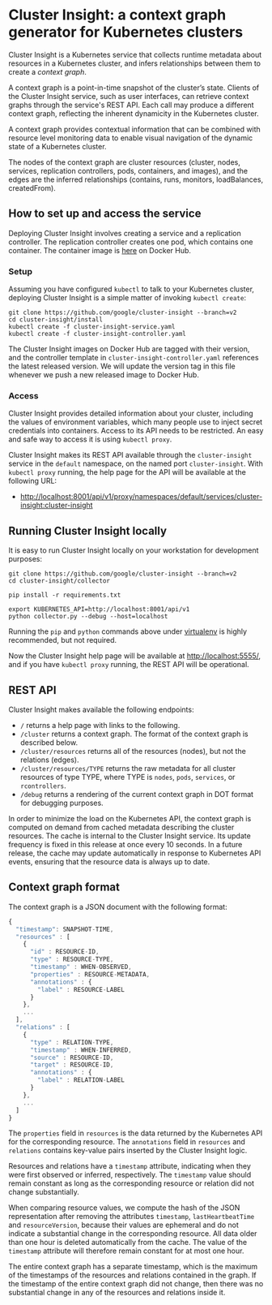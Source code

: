 # Cluster Insight: a context graph generator for Kubernetes clusters

Cluster Insight is a Kubernetes service that collects runtime metadata about resources in a Kubernetes cluster, and infers relationships between them to create a *context graph*.

A context graph is a point-in-time snapshot of the cluster’s state. Clients of the Cluster Insight service, such as user interfaces, can retrieve context graphs through the service's REST API. Each call may produce a different context graph, reflecting the inherent dynamicity in the Kubernetes cluster.

A context graph provides contextual information that can be combined with resource level monitoring data to enable visual navigation of the dynamic state of a Kubernetes cluster.

The nodes of the context graph are cluster resources (cluster, nodes, services, replication controllers, pods, containers, and images), and the edges are the inferred relationships (contains, runs, monitors, loadBalances, createdFrom).

## How to set up and access the service

Deploying Cluster Insight involves creating a service and a replication controller. The replication controller creates one pod, which contains one container. The container image is [here](https://registry.hub.docker.com/u/kubernetes/cluster-insight/) on Docker Hub.

### Setup

Assuming you have configured `kubectl` to talk to your Kubernetes cluster, deploying Cluster Insight is a simple matter of invoking `kubectl create`:

```
git clone https://github.com/google/cluster-insight --branch=v2
cd cluster-insight/install
kubectl create -f cluster-insight-service.yaml
kubectl create -f cluster-insight-controller.yaml
```

The Cluster Insight images on Docker Hub are tagged with their version, and the controller template in `cluster-insight-controller.yaml` references the latest released version. We will update the version tag in this file whenever we push a new released image to Docker Hub.

### Access

Cluster Insight provides detailed information about your cluster, including the values of environment variables, which many people use to inject secret credentials into containers. Access to its API needs to be restricted. An easy and safe way to access it is using `kubectl proxy`.

Cluster Insight makes its REST API available through the `cluster-insight` service in the `default` namespace, on the named port `cluster-insight`. With `kubectl proxy` running, the help page for the API will be available at the following URL:

* [http://localhost:8001/api/v1/proxy/namespaces/default/services/cluster-insight:cluster-insight](http://localhost:8001/api/v1/proxy/namespaces/default/services/cluster-insight:cluster-insight)

## Running Cluster Insight locally

It is easy to run Cluster Insight locally on your workstation for development purposes:

```
git clone https://github.com/google/cluster-insight --branch=v2
cd cluster-insight/collector

pip install -r requirements.txt

export KUBERNETES_API=http://localhost:8001/api/v1
python collector.py --debug --host=localhost
```

Running the `pip` and `python` commands above under [virtualenv](https://virtualenv.pypa.io/) is highly recommended, but not required.

Now the Cluster Insight help page will be available at [http://localhost:5555/](http://localhost:5555/), and if you have `kubectl proxy` running, the REST API will be operational.

## REST API

Cluster Insight makes available the following endpoints:

* `/` returns a help page with links to the following.
* `/cluster` returns a context graph. The format of the context graph is described below.
* `/cluster/resources` returns all of the resources (nodes), but not the relations (edges).
* `/cluster/resources/TYPE` returns the raw metadata for all cluster resources of type TYPE, where TYPE is `nodes`, `pods`, `services`, or `rcontrollers`.
* `/debug` returns a rendering of the current context graph in DOT format for debugging purposes.

In order to minimize the load on the Kubernetes API, the context graph is computed on demand from cached metadata describing the cluster resources. The cache is internal to the Cluster Insight service. Its update frequency is fixed in this release at once every 10 seconds. In a future release, the cache may update automatically in response to Kubernetes API events, ensuring that the resource data is always up to date.

## Context graph format

The context graph is a JSON document with the following format:

```js
{
  "timestamp": SNAPSHOT-TIME,
  "resources" : [
    {
      "id" : RESOURCE-ID,
      "type" : RESOURCE-TYPE,
      "timestamp" : WHEN-OBSERVED,
      "properties" : RESOURCE-METADATA,
      "annotations" : {
        "label" : RESOURCE-LABEL
      }
    },
    ...
  ],
  "relations" : [
    {
      "type" : RELATION-TYPE,
      "timestamp" : WHEN-INFERRED,
      "source" : RESOURCE-ID,
      "target" : RESOURCE-ID,
      "annotations" : {
        "label" : RELATION-LABEL
      }
    },
    ...
  ]
}
```

The `properties` field in `resources` is the data returned by the Kubernetes API for the corresponding resource. The `annotations` field in `resources` and `relations` contains key-value pairs inserted by the Cluster Insight logic.

Resources and relations have a `timestamp` attribute, indicating when they were first observed or inferred, respectively. The `timestamp` value should remain constant as long as the corresponding resource or relation did not change substantially.

When comparing resource values, we compute the hash of the JSON representation after removing the attributes `timestamp`, `lastHeartbeatTime` and `resourceVersion`, because their values are ephemeral and do not indicate a substantial change in the corresponding resource. All data older than one hour is deleted automatically from the cache. The value of the `timestamp` attribute will therefore remain constant for at most one hour.

The entire context graph has a separate timestamp, which is the maximum of the timestamps of the resources and relations contained in the graph. If the timestamp of the entire context graph did not change, then there was
no substantial change in any of the resources and relations inside it.
